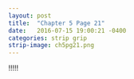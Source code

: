 ```yaml
---
layout: post
title:  "Chapter 5 Page 21"
date:   2016-07-15 19:00:21 -0400
categories: strip grip
strip-image: ch5pg21.png
---
```

!!!!!  
